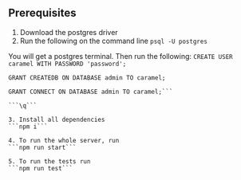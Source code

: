 ## Prerequisites
1. Download the postgres driver
2. Run the following on the command line
```psql -U postgres```

You will get a postgres terminal. Then run the following:
```CREATE USER caramel WITH PASSWORD 'password';```

```GRANT CREATEDB ON DATABASE admin TO caramel;```

```
GRANT CONNECT ON DATABASE admin TO caramel;```

```\q```

3. Install all dependencies
```npm i```

4. To run the whole server, run 
```npm run start```

5. To run the tests run
```npm run test```